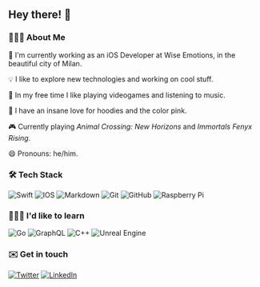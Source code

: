 ## Hey there! 👋

### 👨🏻‍💻 About Me
📱 I'm currently working as an iOS Developer at Wise Emotions, in the beautiful city of Milan.

💡 I like to explore new technologies and working on cool stuff.

🧩 In my free time I like playing videogames and listening to music.

🌸 I have an insane love for hoodies and the color pink.

🎮 Currently playing *Animal Crossing: New Horizons* and *Immortals Fenyx Rising*.

😄 Pronouns: he/him.

### 🛠 Tech Stack

<img alt="Swift" src="https://img.shields.io/badge/swift-%23FA7343.svg?&style=for-the-badge&logo=swift&logoColor=white"/> <img alt="IOS" src="https://img.shields.io/badge/iOS-000000?style=for-the-badge&logo=ios&logoColor=white"> <img alt="Markdown" src="https://img.shields.io/badge/markdown-%23000000.svg?&style=for-the-badge&logo=markdown&logoColor=white"/> <img alt="Git" src="https://img.shields.io/badge/git%20-%23F05033.svg?&style=for-the-badge&logo=git&logoColor=white"/> <img alt="GitHub" src="https://img.shields.io/badge/github%20-%23121011.svg?&style=for-the-badge&logo=github&logoColor=white"/> <img alt="Raspberry Pi" src="https://img.shields.io/badge/-Raspberry%20Pi-C51A4A?style=for-the-badge&logo=Raspberry-Pi"/>

### 🙇🏻‍♂️ I'd like to learn

<img alt="Go" src="https://img.shields.io/badge/go-%2300ADD8.svg?&style=for-the-badge&logo=go&logoColor=white"/> <img alt="GraphQL" src="https://img.shields.io/badge/-GraphQL-E10098?style=for-the-badge&logo=graphql"/> <img alt="C++" src="https://img.shields.io/badge/c++%20-%2300599C.svg?&style=for-the-badge&logo=c%2B%2B&ogoColor=white"/> <img alt="Unreal Engine" src="https://img.shields.io/badge/unreal%20engine%20-%23313131.svg?&style=for-the-badge&logo=unreal%20engine&logoColor=white"/>

### ✉️ Get in touch
[<img alt="Twitter" src="https://img.shields.io/badge/gaetanomatonti%20-%231DA1F2.svg?&style=for-the-badge&logo=Twitter&logoColor=white"/>](https://twitter.com/gaetanomatonti)
[<img alt="LinkedIn" src="https://img.shields.io/badge/gaetano%20matonti%20-%230077B5.svg?&style=for-the-badge&logo=linkedin&logoColor=white"/>](https://linkedin.com/in/gaetanomatonti)
